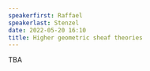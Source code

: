 ```yaml
---
speakerfirst: Raffael
speakerlast: Stenzel
date: 2022-05-20 16:10
title: Higher geometric sheaf theories
---
```


TBA
